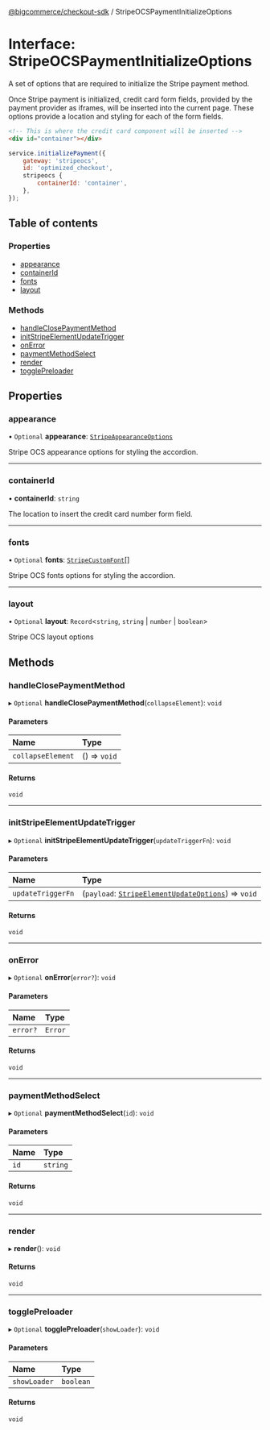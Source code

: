 [@bigcommerce/checkout-sdk](../README.md) / StripeOCSPaymentInitializeOptions

# Interface: StripeOCSPaymentInitializeOptions

A set of options that are required to initialize the Stripe payment method.

Once Stripe payment is initialized, credit card form fields, provided by the
payment provider as iframes, will be inserted into the current page. These
options provide a location and styling for each of the form fields.

```html
<!-- This is where the credit card component will be inserted -->
<div id="container"></div>
```

```js
service.initializePayment({
    gateway: 'stripeocs',
    id: 'optimized_checkout',
    stripeocs {
        containerId: 'container',
    },
});
```

## Table of contents

### Properties

- [appearance](StripeOCSPaymentInitializeOptions.md#appearance)
- [containerId](StripeOCSPaymentInitializeOptions.md#containerid)
- [fonts](StripeOCSPaymentInitializeOptions.md#fonts)
- [layout](StripeOCSPaymentInitializeOptions.md#layout)

### Methods

- [handleClosePaymentMethod](StripeOCSPaymentInitializeOptions.md#handleclosepaymentmethod)
- [initStripeElementUpdateTrigger](StripeOCSPaymentInitializeOptions.md#initstripeelementupdatetrigger)
- [onError](StripeOCSPaymentInitializeOptions.md#onerror)
- [paymentMethodSelect](StripeOCSPaymentInitializeOptions.md#paymentmethodselect)
- [render](StripeOCSPaymentInitializeOptions.md#render)
- [togglePreloader](StripeOCSPaymentInitializeOptions.md#togglepreloader)

## Properties

### appearance

• `Optional` **appearance**: [`StripeAppearanceOptions`](StripeAppearanceOptions.md)

Stripe OCS appearance options for styling the accordion.

___

### containerId

• **containerId**: `string`

The location to insert the credit card number form field.

___

### fonts

• `Optional` **fonts**: [`StripeCustomFont`](../README.md#stripecustomfont)[]

Stripe OCS fonts options for styling the accordion.

___

### layout

• `Optional` **layout**: `Record`<`string`, `string` \| `number` \| `boolean`\>

Stripe OCS layout options

## Methods

### handleClosePaymentMethod

▸ `Optional` **handleClosePaymentMethod**(`collapseElement`): `void`

#### Parameters

| Name | Type |
| :------ | :------ |
| `collapseElement` | () => `void` |

#### Returns

`void`

___

### initStripeElementUpdateTrigger

▸ `Optional` **initStripeElementUpdateTrigger**(`updateTriggerFn`): `void`

#### Parameters

| Name | Type |
| :------ | :------ |
| `updateTriggerFn` | (`payload`: [`StripeElementUpdateOptions`](StripeElementUpdateOptions.md)) => `void` |

#### Returns

`void`

___

### onError

▸ `Optional` **onError**(`error?`): `void`

#### Parameters

| Name | Type |
| :------ | :------ |
| `error?` | `Error` |

#### Returns

`void`

___

### paymentMethodSelect

▸ `Optional` **paymentMethodSelect**(`id`): `void`

#### Parameters

| Name | Type |
| :------ | :------ |
| `id` | `string` |

#### Returns

`void`

___

### render

▸ **render**(): `void`

#### Returns

`void`

___

### togglePreloader

▸ `Optional` **togglePreloader**(`showLoader`): `void`

#### Parameters

| Name | Type |
| :------ | :------ |
| `showLoader` | `boolean` |

#### Returns

`void`
